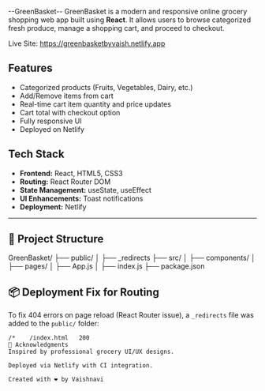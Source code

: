 --GreenBasket--
GreenBasket is a modern and responsive online grocery shopping web app built using **React**. It allows users to browse categorized fresh produce, manage a shopping cart, and proceed to checkout.

Live Site: https://greenbasketbyvaish.netlify.app

##  Features

-  Categorized products (Fruits, Vegetables, Dairy, etc.)
-  Add/Remove items from cart
-  Real-time cart item quantity and price updates
-  Cart total with checkout option
-  Fully responsive UI
-  Deployed on Netlify


##  Tech Stack

- **Frontend:** React, HTML5, CSS3
- **Routing:** React Router DOM
- **State Management:** useState, useEffect
- **UI Enhancements:** Toast notifications
- **Deployment:** Netlify

---

## 📂 Project Structure

GreenBasket/
├── public/
│ ├── _redirects
├── src/
│ ├── components/
│ ├── pages/
│ ├── App.js
│ ├── index.js
├── package.json


## 📦 Deployment Fix for Routing

To fix 404 errors on page reload (React Router issue), a `_redirects` file was added to the `public/` folder:

```plaintext
/*    /index.html   200
🙌 Acknowledgments
Inspired by professional grocery UI/UX designs.

Deployed via Netlify with CI integration.

Created with ❤️ by Vaishnavi





